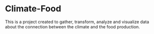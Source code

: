 # Climate-Food
This is a project created to gather, transform, analyze and visualize data about the connection between the climate and the food production.
